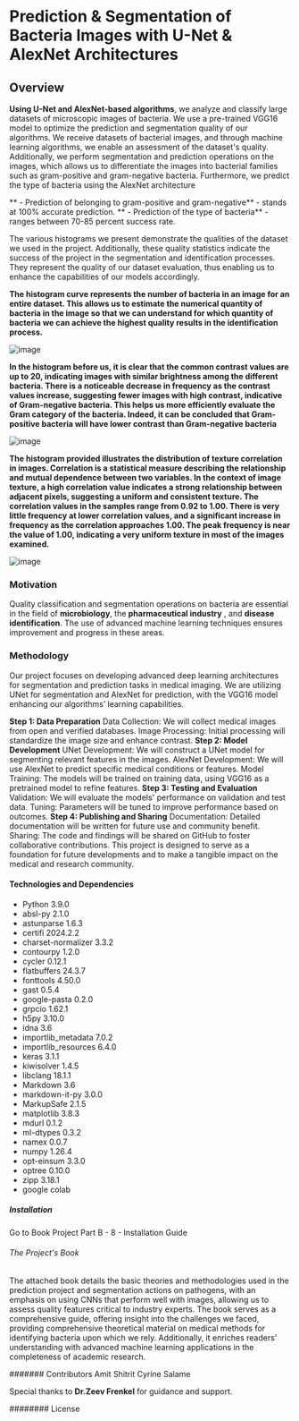 # Prediction & Segmentation of Bacteria Images with U-Net & AlexNet Architectures

## Overview
**Using U-Net and AlexNet-based algorithms**, we analyze and classify large datasets of microscopic images of bacteria. We use a pre-trained VGG16 model to optimize the prediction and segmentation quality of our algorithms. We receive datasets of bacterial images, and through machine learning algorithms, we enable an assessment of the dataset's quality. Additionally, we perform segmentation and prediction operations on the images, which allows us to differentiate the images into bacterial families such as gram-positive and gram-negative bacteria. Furthermore, we predict the type of bacteria using the AlexNet architecture 

** - Prediction of belonging to gram-positive and gram-negative** - stands at 100% accurate prediction.
** - Prediction of the type of bacteria** - ranges between 70-85 percent success rate.

The various histograms we present demonstrate the qualities of the dataset we used in the project. Additionally, these quality statistics indicate the success of the project in the segmentation and identification processes. They represent the quality of our dataset evaluation, thus enabling us to enhance the capabilities of our models accordingly.

**The histogram curve represents the number of bacteria in an image for an entire dataset. This allows us to estimate the numerical quantity of bacteria in the image so that we can understand for which quantity of bacteria we can achieve the highest quality results in the identification process.**

![image](https://github.com/amitgal21/Final_Project-Prediction-Segmentation/assets/101315285/48863288-8dba-4464-9aa4-0050fe8ef7de) 

**In the histogram before us, it is clear that the common contrast values are up to 20, indicating images with similar brightness among the different bacteria. There is a noticeable decrease in frequency as the contrast values increase, suggesting fewer images with high contrast, indicative of Gram-negative bacteria. This helps us more efficiently evaluate the Gram category of the bacteria. Indeed, it can be concluded that Gram-positive bacteria will have lower contrast than Gram-negative bacteria**

![image](https://github.com/amitgal21/Final_Project-Prediction-Segmentation/assets/101315285/c8fb2239-0d72-4c39-92a2-36480d5c03c2)

**The histogram provided illustrates the distribution of texture correlation in images. Correlation is a statistical measure describing the relationship and mutual dependence between two variables. In the context of image texture, a high correlation value indicates a strong relationship between adjacent pixels, suggesting a uniform and consistent texture.
 The correlation values in the samples range from 0.92 to 1.00. There is very little frequency at lower correlation values, and a significant increase in frequency as the correlation approaches 1.00. The peak frequency is near the value of 1.00, indicating a very uniform texture in most of the images examined.**

 ![image](https://github.com/amitgal21/Final_Project-Prediction-Segmentation/assets/101315285/127e55da-0a24-4aec-8fc8-29a019c15d77)


### Motivation 
Quality classification and segmentation operations on bacteria are essential in the field of **microbiology**, the **pharmaceutical industry** , and **disease identification**. The use of advanced machine learning techniques ensures improvement and progress in these areas.


### Methodology

Our project focuses on developing advanced deep learning architectures for segmentation and prediction tasks in medical imaging. We are utilizing UNet for segmentation and AlexNet for prediction, with the VGG16 model enhancing our algorithms’ learning capabilities.

**Step 1: Data Preparation**
Data Collection: We will collect medical images from open and verified databases.
Image Processing: Initial processing will standardize the image size and enhance contrast.
**Step 2: Model Development**
UNet Development: We will construct a UNet model for segmenting relevant features in the images.
AlexNet Development: We will use AlexNet to predict specific medical conditions or features.
Model Training: The models will be trained on training data, using VGG16 as a pretrained model to refine features.
**Step 3: Testing and Evaluation**
Validation: We will evaluate the models' performance on validation and test data.
Tuning: Parameters will be tuned to improve performance based on outcomes.
**Step 4: Publishing and Sharing**
Documentation: Detailed documentation will be written for future use and community benefit.
Sharing: The code and findings will be shared on GitHub to foster collaborative contributions.
This project is designed to serve as a foundation for future developments and to make a tangible impact on the medical and research community.

#### Technologies and Dependencies
* Python 3.9.0
* absl-py                      2.1.0
* astunparse                   1.6.3
* certifi                      2024.2.2
* charset-normalizer           3.3.2
* contourpy                    1.2.0
* cycler                       0.12.1
* flatbuffers                  24.3.7
* fonttools                    4.50.0
* gast                         0.5.4
* google-pasta                 0.2.0
* grpcio                       1.62.1
* h5py                         3.10.0
* idna                         3.6
* importlib_metadata           7.0.2
* importlib_resources          6.4.0
* keras                        3.1.1
* kiwisolver                   1.4.5
* libclang                     18.1.1
* Markdown                     3.6
* markdown-it-py               3.0.0
* MarkupSafe                   2.1.5
* matplotlib                   3.8.3
* mdurl                        0.1.2
* ml-dtypes                    0.3.2
* namex                        0.0.7
* numpy                        1.26.4
* opt-einsum                   3.3.0
* optree                       0.10.0
* zipp                         3.18.1
* google colab

##### Installation

Go to Book Project Part B - 8 - Installation Guide

###### The Project's Book

The attached book details the basic theories and methodologies used in the prediction project and segmentation actions on pathogens, with an emphasis on using CNNs that perform well with images, allowing us to assess quality features critical to industry experts. The book serves as a comprehensive guide, offering insight into the challenges we faced, providing comprehensive theoretical material on medical methods for identifying bacteria upon which we rely. Additionally, it enriches readers' understanding with advanced machine learning applications in the completeness of academic research.

####### Contributors
Amit Shitrit
Cyrine Salame

Special thanks to **Dr.Zeev Frenkel** for guidance and support.

######## License



  


















  




